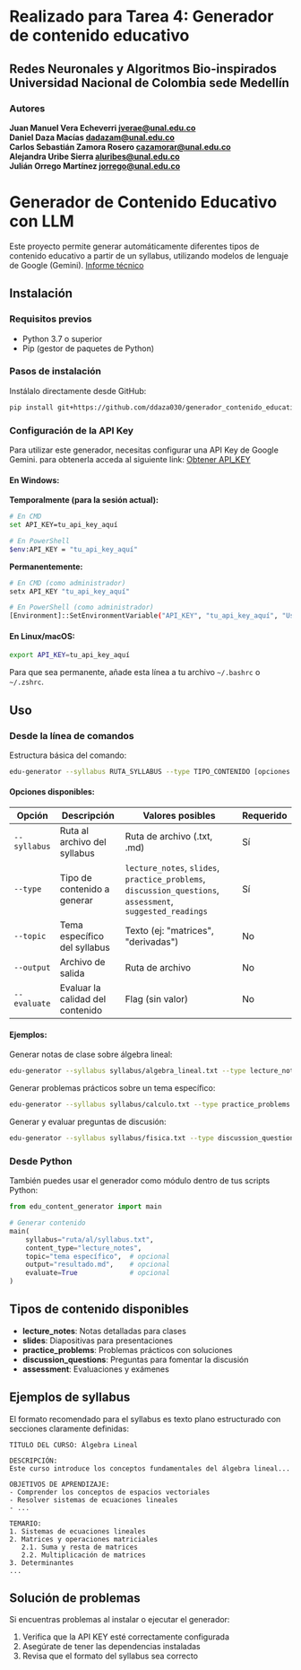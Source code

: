 # Realizado para Tarea 4: Generador de contenido educativo

**Redes Neuronales y Algoritmos Bio-inspirados**
**Universidad Nacional de Colombia sede Medellín**
---

### Autores
**Juan Manuel Vera Echeverri jverae@unal.edu.co**  
**Daniel Daza Macías dadazam@unal.edu.co**  
**Carlos Sebastián Zamora Rosero cazamorar@unal.edu.co**  
**Alejandra Uribe Sierra aluribes@unal.edu.co**  
**Julián Orrego Martínez jorrego@unal.edu.co**   
  

# Generador de Contenido Educativo con LLM

Este proyecto permite generar automáticamente diferentes tipos de contenido educativo a partir de un syllabus, utilizando modelos de lenguaje de Google (Gemini).
[Informe técnico](https://deepnote.com/app/alejandra-uribe-sierra-6d3e/Generador-de-Contenido-Educativo-basado-en-LLM-dd9f578f-f9bc-4e66-af6e-7d1aed917f7e?utm_source=app-settings&utm_medium=product-shared-content&utm_campaign=data-app&utm_content=dd9f578f-f9bc-4e66-af6e-7d1aed917f7e)

## Instalación

### Requisitos previos
- Python 3.7 o superior
- Pip (gestor de paquetes de Python)

### Pasos de instalación

Instálalo directamente desde GitHub:
   ```bash
   pip install git+https://github.com/ddaza030/generador_contenido_educativo_llm.git
   ```

### Configuración de la API Key

Para utilizar este generador, necesitas configurar una API Key de Google Gemini. para obtenerla acceda al siguiente link: [Obtener API_KEY](https://aistudio.google.com/app/apikey?hl=es-419&_gl=1*e65xke*_ga*MTE4NjYzNTc4MS4xNzQxMzEzNzA2*_ga_P1DBVKWT6V*MTc0MTMxMzcwNi4xLjEuMTc0MTMxMzc0Ny4xOS4wLjI4MTEyMTY4Mg) 

#### En Windows:

**Temporalmente (para la sesión actual):**
```bash
# En CMD
set API_KEY=tu_api_key_aquí

# En PowerShell
$env:API_KEY = "tu_api_key_aquí"
```

**Permanentemente:**
```bash
# En CMD (como administrador)
setx API_KEY "tu_api_key_aquí"

# En PowerShell (como administrador)
[Environment]::SetEnvironmentVariable("API_KEY", "tu_api_key_aquí", "User")
```

#### En Linux/macOS:
```bash
export API_KEY=tu_api_key_aquí
```

Para que sea permanente, añade esta línea a tu archivo `~/.bashrc` o `~/.zshrc`.

## Uso

### Desde la línea de comandos

Estructura básica del comando:
```bash
edu-generator --syllabus RUTA_SYLLABUS --type TIPO_CONTENIDO [opciones adicionales]
```

#### Opciones disponibles:

| Opción | Descripción | Valores posibles                                                                       | Requerido |
|--------|-------------|----------------------------------------------------------------------------------------|-----------|
| `--syllabus` | Ruta al archivo del syllabus | Ruta de archivo (.txt, .md)                                                            | Sí |
| `--type` | Tipo de contenido a generar | `lecture_notes`, `slides`, `practice_problems`, `discussion_questions`, `assessment`, `suggested_readings` | Sí |
| `--topic` | Tema específico del syllabus | Texto (ej: "matrices", "derivadas")                                                    | No |
| `--output` | Archivo de salida | Ruta de archivo                                                                        | No |
| `--evaluate` | Evaluar la calidad del contenido | Flag (sin valor)                                                                       | No |

#### Ejemplos:

Generar notas de clase sobre álgebra lineal:
```bash
edu-generator --syllabus syllabus/algebra_lineal.txt --type lecture_notes --output notas_clase.md
```

Generar problemas prácticos sobre un tema específico:
```bash
edu-generator --syllabus syllabus/calculo.txt --type practice_problems --topic "Integrales definidas" --output problemas.md
```

Generar y evaluar preguntas de discusión:
```bash
edu-generator --syllabus syllabus/fisica.txt --type discussion_questions --evaluate
```

### Desde Python

También puedes usar el generador como módulo dentro de tus scripts Python:

```python
from edu_content_generator import main

# Generar contenido
main(
    syllabus="ruta/al/syllabus.txt",
    content_type="lecture_notes",
    topic="tema específico",  # opcional
    output="resultado.md",    # opcional
    evaluate=True             # opcional
)
```

## Tipos de contenido disponibles

- **lecture_notes**: Notas detalladas para clases
- **slides**: Diapositivas para presentaciones
- **practice_problems**: Problemas prácticos con soluciones
- **discussion_questions**: Preguntas para fomentar la discusión
- **assessment**: Evaluaciones y exámenes

## Ejemplos de syllabus

El formato recomendado para el syllabus es texto plano estructurado con secciones claramente definidas:

```
TÍTULO DEL CURSO: Álgebra Lineal

DESCRIPCIÓN:
Este curso introduce los conceptos fundamentales del álgebra lineal...

OBJETIVOS DE APRENDIZAJE:
- Comprender los conceptos de espacios vectoriales
- Resolver sistemas de ecuaciones lineales
- ...

TEMARIO:
1. Sistemas de ecuaciones lineales
2. Matrices y operaciones matriciales
   2.1. Suma y resta de matrices
   2.2. Multiplicación de matrices
3. Determinantes
...
```

## Solución de problemas

Si encuentras problemas al instalar o ejecutar el generador:

1. Verifica que la API KEY esté correctamente configurada
2. Asegúrate de tener las dependencias instaladas
3. Revisa que el formato del syllabus sea correcto

